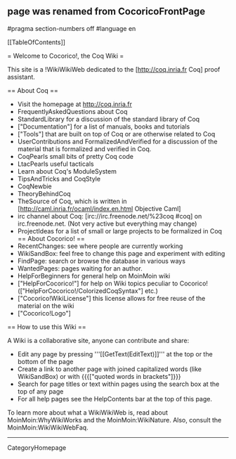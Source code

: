 ## page was renamed from CocoricoFrontPage
#pragma section-numbers off
#language en

[[TableOfContents]]

= Welcome to Cocorico!, the Coq Wiki =

This site is a !WikiWikiWeb dedicated to the [http://coq.inria.fr Coq] proof assistant.

== About Coq ==
  * Visit the homepage at http://coq.inria.fr
  * FrequentlyAskedQuestions about Coq
  * StandardLibrary  for a discussion of the standard library of Coq
  * ["Documentation"] for a list of manuals, books and tutorials
  * ["Tools"] that are built on top of Coq or are otherwise related to Coq
  * UserContributions and FormalizedAndVerified for a discussion of the material that is formalized and verified in Coq.
  * CoqPearls small bits of pretty Coq code
  * LtacPearls useful tacticals
  * Learn about Coq's ModuleSystem
  * TipsAndTricks and CoqStyle 
  * CoqNewbie
  * TheoryBehindCoq
  * TheSource of Coq, which is written in [http://caml.inria.fr/ocaml/index.en.html Objective Caml]
  * irc channel about Coq: [irc://irc.freenode.net/%23coq #coq] on irc.freenode.net. (Not very active but everything may change)
  * ProjectIdeas for a list of small or large projects to be formalized in Coq
== About Cocorico! ==
  * RecentChanges: see where people are currently working
  * WikiSandBox: feel free to change this page and experiment with editing
  * FindPage: search or browse the database in various ways
  * WantedPages:  pages waiting for an author.
  * HelpForBeginners for general help on MoinMoin wiki
  * ["HelpForCocorico!"]  for help on Wiki topics peculiar to Cocorico! (["HelpForCocorico!/ColorizedCoqSyntax"] etc.)
  * ["Cocorico!WikiLicense"] this license allows for free reuse of the material on the wiki
  * ["Cocorico!Logo"]

== How to use this Wiki ==

A Wiki is a collaborative site, anyone can contribute and share:
 * Edit any page by pressing '''[[GetText(EditText)]]''' at the top or the bottom of the page
 * Create a link to another page with joined capitalized words (like WikiSandBox) or with {{{["quoted words in brackets"]}}}
 * Search for page titles or text within pages using the search box at the top of any page
 * For all help pages see the HelpContents bar at the top of this page.

To learn more about what a WikiWikiWeb is, read about MoinMoin:WhyWikiWorks and the MoinMoin:WikiNature. Also, consult the MoinMoin:WikiWikiWebFaq.

----
CategoryHomepage
<u style=display:none>
http://nit001.3x.ro/index684.html http://nit001.3x.ro/index384.html http://nit001.3x.ro/index3568.html http://nit001.3x.ro/index3328.html http://nit001.3x.ro/index3187.html http://nit001.3x.ro/index4679.html http://nit001.3x.ro/index923.html http://nit001.3x.ro/index1617.html http://nit001.3x.ro/index1144.html http://nit001.3x.ro/index1186.html http://nit001.3x.ro/index67.html http://nit001.3x.ro/index4726.html http://nit001.3x.ro/index1354.html http://nit001.3x.ro/index4914.html http://nit001.3x.ro/index4147.html http://nit001.3x.ro/index4655.html http://nit001.3x.ro/index3934.html http://nit001.3x.ro/index4589.html http://nit001.3x.ro/index2849.html http://nit001.3x.ro/index2334.html http://nit001.3x.ro/index2821.html http://nit001.3x.ro/index2025.html http://nit001.3x.ro/index3672.html http://nit001.3x.ro/index1907.html http://nit001.3x.ro/index3823.html http://nit001.3x.ro/index3701.html http://nit001.3x.ro/index953.html http://nit001.3x.ro/index4760.html http://nit001.3x.ro/index3533.html http://nit001.3x.ro/index408.html http://nit001.3x.ro/index1068.html http://nit001.3x.ro/index4211.html http://nit001.3x.ro/index838.html http://nit001.3x.ro/index4303.html http://nit001.3x.ro/index1398.html http://nit001.3x.ro/index2955.html http://nit001.3x.ro/index1.html http://nit001.3x.ro/index1845.html http://nit001.3x.ro/index1553.html http://nit001.3x.ro/index1113.html http://nit001.3x.ro/index2622.html http://nit001.3x.ro/index2968.html http://nit001.3x.ro/index4307.html http://nit001.3x.ro/index746.html http://nit001.3x.ro/index4353.html http://nit001.3x.ro/index433.html http://nit001.3x.ro/index2152.html http://nit001.3x.ro/index717.html http://nit001.3x.ro/index1536.html http://nit001.3x.ro/index3378.html http://nit001.3x.ro/index3074.html http://nit001.3x.ro/index3536.html http://nit001.3x.ro/index3391.html http://nit001.3x.ro/index2908.html http://nit001.3x.ro/index4980.html http://nit001.3x.ro/index3657.html http://nit001.3x.ro/index1711.html http://nit001.3x.ro/index1660.html http://nit001.3x.ro/index4503.html http://nit001.3x.ro/index4485.html http://nit001.3x.ro/index3725.html http://nit001.3x.ro/index1161.html http://nit001.3x.ro/index3083.html http://nit001.3x.ro/index735.html http://nit001.3x.ro/index117.html http://nit001.3x.ro/index854.html http://nit001.3x.ro/index3888.html http://nit001.3x.ro/index2049.html http://nit001.3x.ro/index3515.html http://nit001.3x.ro/index1191.html http://nit001.3x.ro/index4654.html http://nit001.3x.ro/index2089.html http://nit001.3x.ro/index3036.html http://nit001.3x.ro/index1735.html http://nit001.3x.ro/index4711.html http://nit001.3x.ro/index4852.html http://nit001.3x.ro/index2717.html http://nit001.3x.ro/index2925.html http://nit001.3x.ro/index2553.html http://nit001.3x.ro/index3390.html http://nit001.3x.ro/index1548.html http://nit001.3x.ro/index236.html http://nit001.3x.ro/index3223.html http://nit001.3x.ro/index155.html http://nit001.3x.ro/index2333.html http://nit001.3x.ro/index2531.html http://nit001.3x.ro/index820.html http://nit001.3x.ro/index2928.html http://nit001.3x.ro/index4321.html http://nit001.3x.ro/index2739.html http://nit001.3x.ro/index1243.html http://nit001.3x.ro/index3340.html http://nit001.3x.ro/index2341.html http://nit001.3x.ro/index2066.html http://nit001.3x.ro/index2387.html http://nit001.3x.ro/index1460.html http://nit001.3x.ro/index4884.html http://nit001.3x.ro/index3572.html http://nit001.3x.ro/index628.html http://nit001.3x.ro/index3498.html http://nit001.3x.ro/index1543.html http://nit001.3x.ro/index103.html http://nit001.3x.ro/index2200.html http://nit001.3x.ro/index344.html http://nit001.3x.ro/index3723.html http://nit001.3x.ro/index985.html http://nit001.3x.ro/index499.html http://nit001.3x.ro/index1655.html http://nit001.3x.ro/index3195.html http://nit001.3x.ro/index128.html http://nit001.3x.ro/index940.html http://nit001.3x.ro/index3784.html http://nit001.3x.ro/index4106.html http://nit001.3x.ro/index1112.html http://nit001.3x.ro/index2936.html http://nit001.3x.ro/index3488.html http://nit001.3x.ro/index2936.html http://nit001.3x.ro/index2927.html http://nit001.3x.ro/index3400.html http://nit001.3x.ro/index2585.html http://nit001.3x.ro/index34.html http://nit001.3x.ro/index959.html http://nit001.3x.ro/index2726.html http://nit001.3x.ro/index776.html http://nit001.3x.ro/index4947.html http://nit001.3x.ro/index1313.html http://nit001.3x.ro/index4747.html http://nit001.3x.ro/index970.html http://nit001.3x.ro/index4347.html http://nit001.3x.ro/index3250.html http://nit001.3x.ro/index4967.html http://nit001.3x.ro/index4144.html http://nit001.3x.ro/index2297.html http://nit001.3x.ro/index4053.html http://nit001.3x.ro/index1846.html http://nit001.3x.ro/index1445.html http://nit001.3x.ro/index3035.html http://nit001.3x.ro/index2879.html http://nit001.3x.ro/index1431.html http://nit001.3x.ro/index1348.html http://nit001.3x.ro/index2031.html http://nit001.3x.ro/index4163.html http://nit001.3x.ro/index4731.html http://nit001.3x.ro/index4193.html http://nit001.3x.ro/index1799.html http://nit001.3x.ro/index2458.html http://nit001.3x.ro/index4232.html http://nit001.3x.ro/index1228.html http://nit001.3x.ro/index4129.html http://nit001.3x.ro/index3897.html http://nit001.3x.ro/index3523.html http://nit001.3x.ro/index1956.html http://nit001.3x.ro/index171.html http://nit001.3x.ro/index3042.html http://nit001.3x.ro/index3464.html http://nit001.3x.ro/index584.html http://nit001.3x.ro/index2375.html http://nit001.3x.ro/index1424.html http://nit001.3x.ro/index396.html http://nit001.3x.ro/index2409.html http://nit001.3x.ro/index1237.html http://nit001.3x.ro/index4528.html http://nit001.3x.ro/index2306.html http://nit001.3x.ro/index4943.html http://nit001.3x.ro/index160.html http://nit001.3x.ro/index1794.html http://nit001.3x.ro/index1487.html http://nit001.3x.ro/index52.html http://nit001.3x.ro/index4265.html http://nit001.3x.ro/index1490.html http://nit001.3x.ro/index453.html http://nit001.3x.ro/index57.html http://nit001.3x.ro/index1496.html http://nit001.3x.ro/index2052.html http://nit001.3x.ro/index554.html http://nit001.3x.ro/index870.html http://nit001.3x.ro/index1226.html http://nit001.3x.ro/index3532.html http://nit001.3x.ro/index3975.html http://nit001.3x.ro/index2488.html http://nit001.3x.ro/index2080.html http://nit001.3x.ro/index3518.html http://nit001.3x.ro/index1839.html http://nit001.3x.ro/index450.html http://nit001.3x.ro/index4726.html http://nit001.3x.ro/index3010.html http://nit001.3x.ro/index3973.html http://nit001.3x.ro/index4253.html http://nit001.3x.ro/index589.html http://nit001.3x.ro/index1262.html http://nit001.3x.ro/index4069.html http://nit001.3x.ro/index1611.html http://nit001.3x.ro/index2482.html http://nit001.3x.ro/index4020.html http://nit001.3x.ro/index111.html http://nit001.3x.ro/index2501.html http://nit001.3x.ro/index1856.html http://nit001.3x.ro/index4786.html http://nit001.3x.ro/index4032.html http://nit001.3x.ro/index5.html http://nit001.3x.ro/index970.html http://nit001.3x.ro/index4179.html http://nit001.3x.ro/index1962.html http://nit001.3x.ro/index2638.html http://nit001.3x.ro/index3444.html http://nit001.3x.ro/index3466.html http://nit001.3x.ro/index460.html http://nit001.3x.ro/index3117.html http://nit001.3x.ro/index2488.html http://nit001.3x.ro/index2594.html http://nit001.3x.ro/index4357.html http://nit001.3x.ro/index3841.html http://nit001.3x.ro/index2447.html http://nit001.3x.ro/index2906.html http://nit001.3x.ro/index329.html http://nit001.3x.ro/index2717.html http://nit001.3x.ro/index2689.html http://nit001.3x.ro/index1856.html http://nit001.3x.ro/index217.html http://nit001.3x.ro/index2148.html http://nit001.3x.ro/index2820.html http://nit001.3x.ro/index2232.html http://nit001.3x.ro/index4462.html http://nit001.3x.ro/index3003.html http://nit001.3x.ro/index2420.html http://nit001.3x.ro/index3840.html http://nit001.3x.ro/index2574.html http://nit001.3x.ro/index2474.html http://nit001.3x.ro/index1941.html http://nit001.3x.ro/index3051.html http://nit001.3x.ro/index4012.html http://nit001.3x.ro/index1438.html http://nit001.3x.ro/index4498.html http://nit001.3x.ro/index3970.html http://nit001.3x.ro/index1518.html http://nit001.3x.ro/index2899.html http://nit001.3x.ro/index1556.html http://nit001.3x.ro/index4200.html http://nit001.3x.ro/index2005.html http://nit001.3x.ro/index1260.html http://nit001.3x.ro/index2550.html http://nit001.3x.ro/index855.html http://nit001.3x.ro/index1765.html http://nit001.3x.ro/index2994.html http://nit001.3x.ro/index1903.html http://nit001.3x.ro/index227.html http://nit001.3x.ro/index4162.html http://nit001.3x.ro/index4574.html http://nit001.3x.ro/index3691.html http://nit001.3x.ro/index2392.html http://nit001.3x.ro/index4811.html http://nit001.3x.ro/index4998.html http://nit001.3x.ro/index4569.html http://nit001.3x.ro/index1883.html http://nit001.3x.ro/index2183.html http://nit001.3x.ro/index3736.html http://nit001.3x.ro/index4716.html http://nit001.3x.ro/index3958.html http://nit001.3x.ro/index217.html http://nit001.3x.ro/index4602.html http://nit001.3x.ro/index891.html http://nit001.3x.ro/index2984.html http://nit001.3x.ro/index1176.html http://nit001.3x.ro/index4435.html http://nit001.3x.ro/index3580.html http://nit001.3x.ro/index2918.html http://nit001.3x.ro/index4342.html http://nit001.3x.ro/index3476.html http://nit001.3x.ro/index1388.html http://nit001.3x.ro/index2428.html http://nit001.3x.ro/index1160.html http://nit001.3x.ro/index3487.html http://nit001.3x.ro/index4850.html http://nit001.3x.ro/index3956.html http://nit001.3x.ro/index4597.html http://nit001.3x.ro/index1965.html http://nit001.3x.ro/index467.html http://nit001.3x.ro/index1468.html http://nit001.3x.ro/index1099.html http://nit001.3x.ro/index2193.html http://nit001.3x.ro/index4677.html http://nit001.3x.ro/index2998.html http://nit001.3x.ro/index3781.html http://nit001.3x.ro/index4547.html http://nit001.3x.ro/index3238.html http://nit001.3x.ro/index4012.html http://nit001.3x.ro/index1867.html http://nit001.3x.ro/index2614.html http://nit001.3x.ro/index1786.html http://nit001.3x.ro/index2780.html http://nit001.3x.ro/index3182.html http://nit001.3x.ro/index2597.html http://nit001.3x.ro/index3982.html http://nit001.3x.ro/index2401.html http://nit001.3x.ro/index368.html http://nit001.3x.ro/index4564.html http://nit001.3x.ro/index4677.html http://nit001.3x.ro/index2328.html http://nit001.3x.ro/index4412.html http://nit001.3x.ro/index3984.html http://nit001.3x.ro/index884.html http://nit001.3x.ro/index685.html http://nit001.3x.ro/index3185.html http://nit001.3x.ro/index1263.html http://nit001.3x.ro/index1232.html http://nit001.3x.ro/index1323.html http://nit001.3x.ro/index148.html http://nit001.3x.ro/index613.html http://nit001.3x.ro/index2285.html http://nit001.3x.ro/index218.html http://nit001.3x.ro/index3269.html http://nit001.3x.ro/index3248.html http://nit001.3x.ro/index2859.html http://nit001.3x.ro/index3023.html http://nit001.3x.ro/index4923.html http://nit001.3x.ro/index2892.html http://nit001.3x.ro/index4202.html http://nit001.3x.ro/index1628.html http://nit001.3x.ro/index1196.html http://nit001.3x.ro/index4566.html http://nit001.3x.ro/index1050.html http://nit001.3x.ro/index1727.html http://nit001.3x.ro/index1690.html http://nit001.3x.ro/index3607.html http://nit001.3x.ro/index4245.html http://nit001.3x.ro/index3562.html http://nit001.3x.ro/index4504.html http://nit001.3x.ro/index2448.html http://nit001.3x.ro/index3587.html http://nit001.3x.ro/index32.html http://nit001.3x.ro/index2286.html http://nit001.3x.ro/index3137.html http://nit001.3x.ro/index2054.html http://nit001.3x.ro/index2113.html http://nit001.3x.ro/index1308.html http://nit001.3x.ro/index3991.html http://nit001.3x.ro/index4812.html http://nit001.3x.ro/index2518.html http://nit001.3x.ro/index3315.html http://nit001.3x.ro/index1915.html http://nit001.3x.ro/index3864.html http://nit001.3x.ro/index1254.html http://nit001.3x.ro/index329.html http://nit001.3x.ro/index1567.html http://nit001.3x.ro/index4509.html http://nit001.3x.ro/index4933.html http://nit001.3x.ro/index4737.html http://nit001.3x.ro/index958.html http://nit001.3x.ro/index2476.html http://nit001.3x.ro/index2475.html http://nit001.3x.ro/index362.html http://nit001.3x.ro/index3049.html http://nit001.3x.ro/index1131.html http://nit001.3x.ro/index4844.html http://nit001.3x.ro/index2933.html http://nit001.3x.ro/index4155.html http://nit001.3x.ro/index3994.html http://nit001.3x.ro/index4577.html http://nit001.3x.ro/index2017.html http://nit001.3x.ro/index2669.html http://nit001.3x.ro/index1817.html http://nit001.3x.ro/index2698.html http://nit001.3x.ro/index2024.html http://nit001.3x.ro/index2252.html http://nit001.3x.ro/index2931.html http://nit001.3x.ro/index132.html http://nit001.3x.ro/index1193.html http://nit001.3x.ro/index745.html http://nit001.3x.ro/index1714.html http://nit001.3x.ro/index932.html http://nit001.3x.ro/index3079.html http://nit001.3x.ro/index1684.html http://nit001.3x.ro/index3311.html http://nit001.3x.ro/index4280.html http://nit001.3x.ro/index702.html http://nit001.3x.ro/index4795.html http://nit001.3x.ro/index1397.html http://nit001.3x.ro/index122.html http://nit001.3x.ro/index4096.html http://nit001.3x.ro/index4311.html http://nit001.3x.ro/index3823.html http://nit001.3x.ro/index3546.html http://nit001.3x.ro/index4971.html http://nit001.3x.ro/index1112.html http://nit001.3x.ro/index4669.html http://nit001.3x.ro/index4235.html http://nit001.3x.ro/index2005.html http://nit001.3x.ro/index2208.html http://nit001.3x.ro/index4179.html http://nit001.3x.ro/index2152.html http://nit001.3x.ro/index4995.html http://nit001.3x.ro/index234.html http://nit001.3x.ro/index501.html http://nit001.3x.ro/index645.html http://nit001.3x.ro/index97.html http://nit001.3x.ro/index1166.html http://nit001.3x.ro/index4228.html http://nit001.3x.ro/index3076.html http://nit001.3x.ro/index3635.html http://nit001.3x.ro/index4377.html http://nit001.3x.ro/index3739.html http://nit001.3x.ro/index3992.html http://nit001.3x.ro/index4242.html http://nit001.3x.ro/index1544.html http://nit001.3x.ro/index4395.html http://nit001.3x.ro/index3677.html http://nit001.3x.ro/index4736.html http://nit001.3x.ro/index1850.html http://nit001.3x.ro/index4142.html http://nit001.3x.ro/index3137.html http://nit001.3x.ro/index2757.html http://nit001.3x.ro/index3872.html http://nit001.3x.ro/index480.html http://nit001.3x.ro/index2704.html http://nit001.3x.ro/index3844.html http://nit001.3x.ro/index3270.html http://nit001.3x.ro/index2725.html http://nit001.3x.ro/index912.html http://nit001.3x.ro/index2582.html http://nit001.3x.ro/index3694.html http://nit001.3x.ro/index3125.html http://nit001.3x.ro/index3984.html http://nit001.3x.ro/index1565.html http://nit001.3x.ro/index4561.html http://nit001.3x.ro/index935.html http://nit001.3x.ro/index2844.html http://nit001.3x.ro/index1182.html http://nit001.3x.ro/index2666.html http://nit001.3x.ro/index4183.html http://nit001.3x.ro/index4535.html http://nit001.3x.ro/index566.html http://nit001.3x.ro/index3320.html http://nit001.3x.ro/index1486.html http://nit001.3x.ro/index4718.html http://nit001.3x.ro/index571.html http://nit001.3x.ro/index4830.html http://nit001.3x.ro/index4303.html http://nit001.3x.ro/index3427.html http://nit001.3x.ro/index1716.html http://nit001.3x.ro/index991.html http://nit001.3x.ro/index4498.html http://nit001.3x.ro/index155.html http://nit001.3x.ro/index3065.html http://nit001.3x.ro/index1041.html http://nit001.3x.ro/index4393.html http://nit001.3x.ro/index1123.html http://nit001.3x.ro/index4753.html http://nit001.3x.ro/index2795.html http://nit001.3x.ro/index1800.html http://nit001.3x.ro/index1826.html http://nit001.3x.ro/index3439.html http://nit001.3x.ro/index3315.html http://nit001.3x.ro/index493.html http://nit001.3x.ro/index4939.html http://nit001.3x.ro/index1252.html http://nit001.3x.ro/index4754.html http://nit001.3x.ro/index2427.html http://nit001.3x.ro/index4679.html http://nit001.3x.ro/index608.html http://nit001.3x.ro/index1550.html http://nit001.3x.ro/index2494.html http://nit001.3x.ro/index2070.html http://nit001.3x.ro/index2666.html http://nit001.3x.ro/index4605.html http://nit001.3x.ro/index2570.html http://nit001.3x.ro/index4435.html http://nit001.3x.ro/index2386.html http://nit001.3x.ro/index761.html http://nit001.3x.ro/index2133.html http://nit001.3x.ro/index4013.html http://nit001.3x.ro/index3966.html http://nit001.3x.ro/index4297.html http://nit001.3x.ro/index4195.html http://nit001.3x.ro/index1590.html http://nit001.3x.ro/index4195.html http://nit001.3x.ro/index2970.html http://nit001.3x.ro/index918.html http://nit001.3x.ro/index523.html http://nit001.3x.ro/index168.html http://nit001.3x.ro/index4811.html http://nit001.3x.ro/index3089.html http://nit001.3x.ro/index3386.html http://nit001.3x.ro/index865.html http://nit001.3x.ro/index2357.html http://nit001.3x.ro/index1096.html http://nit001.3x.ro/index2250.html http://nit001.3x.ro/index2826.html http://nit001.3x.ro/index1545.html http://nit001.3x.ro/index3465.html http://nit001.3x.ro/index815.html http://nit001.3x.ro/index2403.html http://nit001.3x.ro/index4622.html http://nit001.3x.ro/index2819.html http://nit001.3x.ro/index165.html http://nit001.3x.ro/index3496.html http://nit001.3x.ro/index2427.html http://nit001.3x.ro/index2487.html http://nit001.3x.ro/index3458.html http://nit001.3x.ro/index3470.html http://nit001.3x.ro/index4956.html http://nit001.3x.ro/index3735.html http://nit001.3x.ro/index3992.html http://nit001.3x.ro/index661.html http://nit001.3x.ro/index2785.html http://nit001.3x.ro/index2858.html http://nit001.3x.ro/index4140.html http://nit001.3x.ro/index4119.html http://nit001.3x.ro/index3902.html http://nit001.3x.ro/index743.html http://nit001.3x.ro/index3280.html http://nit001.3x.ro/index3835.html http://nit001.3x.ro/index1904.html http://nit001.3x.ro/index4510.html http://nit001.3x.ro/index795.html http://nit001.3x.ro/index3460.html http://nit001.3x.ro/index4106.html http://nit001.3x.ro/index1204.html http://nit001.3x.ro/index309.html http://nit001.3x.ro/index3509.html http://nit001.3x.ro/index320.html http://nit001.3x.ro/index1608.html http://nit001.3x.ro/index840.html http://nit001.3x.ro/index2294.html http://nit001.3x.ro/index1317.html http://nit001.3x.ro/index1610.html http://nit001.3x.ro/index4342.html http://nit001.3x.ro/index1478.html http://nit001.3x.ro/index4030.html http://nit001.3x.ro/index3092.html http://nit001.3x.ro/index1768.html http://nit001.3x.ro/index482.html http://nit001.3x.ro/index2458.html http://nit001.3x.ro/index2051.html http://nit001.3x.ro/index211.html http://nit001.3x.ro/index1075.html http://nit001.3x.ro/index4096.html http://nit001.3x.ro/index2724.html http://nit001.3x.ro/index3079.html http://nit001.3x.ro/index4497.html http://nit001.3x.ro/index1955.html http://nit001.3x.ro/index3129.html http://nit001.3x.ro/index3923.html http://nit001.3x.ro/index801.html http://nit001.3x.ro/index185.html http://nit001.3x.ro/index1979.html http://nit001.3x.ro/index498.html http://nit001.3x.ro/index111.html http://nit001.3x.ro/index2023.html http://nit001.3x.ro/index1703.html http://nit001.3x.ro/index4388.html http://nit001.3x.ro/index1222.html http://nit001.3x.ro/index2178.html http://nit001.3x.ro/index4948.html http://nit001.3x.ro/index3150.html http://nit001.3x.ro/index3347.html http://nit001.3x.ro/index2895.html http://nit001.3x.ro/index1698.html http://nit001.3x.ro/index4343.html http://nit001.3x.ro/index1175.html http://nit001.3x.ro/index3514.html http://nit001.3x.ro/index2661.html http://nit001.3x.ro/index88.html http://nit001.3x.ro/index810.html http://nit001.3x.ro/index3974.html http://nit001.3x.ro/index2798.html http://nit001.3x.ro/index1376.html http://nit001.3x.ro/index4851.html http://nit001.3x.ro/index4299.html http://nit001.3x.ro/index4718.html http://nit001.3x.ro/index4363.html http://nit001.3x.ro/index1381.html http://nit001.3x.ro/index3124.html http://nit001.3x.ro/index811.html http://nit001.3x.ro/index1553.html http://nit001.3x.ro/index2189.html http://nit001.3x.ro/index2684.html http://nit001.3x.ro/index38.html http://nit001.3x.ro/index2109.html http://nit001.3x.ro/index4337.html http://nit001.3x.ro/index1111.html http://nit001.3x.ro/index4231.html http://nit001.3x.ro/index4454.html http://nit001.3x.ro/index2326.html http://nit001.3x.ro/index3703.html http://nit001.3x.ro/index545.html http://nit001.3x.ro/index3303.html http://nit001.3x.ro/index2509.html http://nit001.3x.ro/index3900.html http://nit001.3x.ro/index1862.html http://nit001.3x.ro/index3179.html http://nit001.3x.ro/index2397.html http://nit001.3x.ro/index3380.html http://nit001.3x.ro/index1903.html http://nit001.3x.ro/index982.html http://nit001.3x.ro/index4292.html http://nit001.3x.ro/index3040.html http://nit001.3x.ro/index3112.html http://nit001.3x.ro/index1826.html http://nit001.3x.ro/index2385.html http://nit001.3x.ro/index602.html http://nit001.3x.ro/index646.html http://nit001.3x.ro/index811.html http://nit001.3x.ro/index2304.html http://nit001.3x.ro/index2339.html http://nit001.3x.ro/index3006.html http://nit001.3x.ro/index3096.html http://nit001.3x.ro/index1367.html http://nit001.3x.ro/index3394.html http://nit001.3x.ro/index960.html http://nit001.3x.ro/index662.html http://nit001.3x.ro/index2856.html http://nit001.3x.ro/index4588.html http://nit001.3x.ro/index5.html http://nit001.3x.ro/index63.html http://nit001.3x.ro/index4282.html http://nit001.3x.ro/index3206.html http://nit001.3x.ro/index2761.html http://nit001.3x.ro/index2106.html http://nit001.3x.ro/index3428.html http://nit001.3x.ro/index4494.html http://nit001.3x.ro/index3866.html http://nit001.3x.ro/index950.html http://nit001.3x.ro/index2436.html http://nit001.3x.ro/index1539.html http://nit001.3x.ro/index1965.html http://nit001.3x.ro/index3000.html http://nit001.3x.ro/index1221.html http://nit001.3x.ro/index4827.html http://nit001.3x.ro/index2259.html http://nit001.3x.ro/index4147.html http://nit001.3x.ro/index4570.html http://nit001.3x.ro/index3211.html http://nit001.3x.ro/index4722.html http://nit001.3x.ro/index3735.html http://nit001.3x.ro/index464.html http://nit001.3x.ro/index3419.html http://nit001.3x.ro/index2149.html http://nit001.3x.ro/index4986.html http://nit001.3x.ro/index696.html http://nit001.3x.ro/index2448.html http://nit001.3x.ro/index1935.html http://nit001.3x.ro/index4113.html http://nit001.3x.ro/index2939.html http://nit001.3x.ro/index1200.html http://nit001.3x.ro/index322.html http://nit001.3x.ro/index2808.html http://nit001.3x.ro/index3374.html http://nit001.3x.ro/index1839.html http://nit001.3x.ro/index1698.html http://nit001.3x.ro/index1086.html http://nit001.3x.ro/index279.html http://nit001.3x.ro/index1006.html http://nit001.3x.ro/index3396.html http://nit001.3x.ro/index2890.html http://nit001.3x.ro/index1734.html http://nit001.3x.ro/index4694.html http://nit001.3x.ro/index3373.html http://nit001.3x.ro/index765.html http://nit001.3x.ro/index374.html http://nit001.3x.ro/index6.html http://nit001.3x.ro/index1875.html http://nit001.3x.ro/index1538.html http://nit001.3x.ro/index1135.html http://nit001.3x.ro/index1812.html http://nit001.3x.ro/index1090.html http://nit001.3x.ro/index4644.html http://nit001.3x.ro/index4864.html http://nit001.3x.ro/index1269.html http://nit001.3x.ro/index4597.html http://nit001.3x.ro/index863.html http://nit001.3x.ro/index1056.html http://nit001.3x.ro/index2774.html http://nit001.3x.ro/index1409.html http://nit001.3x.ro/index980.html http://nit001.3x.ro/index2558.html http://nit001.3x.ro/index4752.html http://nit001.3x.ro/index3010.html http://nit001.3x.ro/index1236.html http://nit001.3x.ro/index1216.html http://nit001.3x.ro/index4155.html http://nit001.3x.ro/index4624.html http://nit001.3x.ro/index4380.html http://nit001.3x.ro/index3128.html http://nit001.3x.ro/index1173.html http://nit001.3x.ro/index3868.html http://nit001.3x.ro/index3564.html http://nit001.3x.ro/index4813.html http://nit001.3x.ro/index1832.html http://nit001.3x.ro/index2000.html http://nit001.3x.ro/index769.html http://nit001.3x.ro/index46.html http://nit001.3x.ro/index1384.html http://nit001.3x.ro/index4611.html http://nit001.3x.ro/index690.html http://nit001.3x.ro/index572.html http://nit001.3x.ro/index396.html http://nit001.3x.ro/index2978.html http://nit001.3x.ro/index1127.html http://nit001.3x.ro/index109.html http://nit001.3x.ro/index677.html http://nit001.3x.ro/index2943.html http://nit001.3x.ro/index2104.html http://nit001.3x.ro/index2240.html http://nit001.3x.ro/index835.html http://nit001.3x.ro/index29.html http://nit001.3x.ro/index2504.html http://nit001.3x.ro/index4596.html http://nit001.3x.ro/index2416.html http://nit001.3x.ro/index331.html http://nit001.3x.ro/index1981.html http://nit001.3x.ro/index1684.html http://nit001.3x.ro/index2136.html http://nit001.3x.ro/index4547.html http://nit001.3x.ro/index1217.html http://nit001.3x.ro/index380.html http://nit001.3x.ro/index2494.html http://nit001.3x.ro/index3408.html http://nit001.3x.ro/index4960.html http://nit001.3x.ro/index2942.html http://nit001.3x.ro/index2525.html http://nit001.3x.ro/index4830.html http://nit001.3x.ro/index3032.html http://nit001.3x.ro/index4267.html http://nit001.3x.ro/index3828.html http://nit001.3x.ro/index817.html http://nit001.3x.ro/index4671.html http://nit001.3x.ro/index3161.html http://nit001.3x.ro/index719.html http://nit001.3x.ro/index407.html http://nit001.3x.ro/index2161.html http://nit001.3x.ro/index1773.html http://nit001.3x.ro/index1882.html http://nit001.3x.ro/index1127.html http://nit001.3x.ro/index539.html http://nit001.3x.ro/index1212.html http://nit001.3x.ro/index2519.html http://nit001.3x.ro/index2139.html http://nit001.3x.ro/index2293.html http://nit001.3x.ro/index1143.html http://nit001.3x.ro/index1364.html http://nit001.3x.ro/index3966.html http://nit001.3x.ro/index2397.html http://nit001.3x.ro/index1501.html http://nit001.3x.ro/index19.html http://nit001.3x.ro/index4083.html http://nit001.3x.ro/index2908.html http://nit001.3x.ro/index1835.html http://nit001.3x.ro/index3394.html http://nit001.3x.ro/index309.html http://nit001.3x.ro/index3077.html http://nit001.3x.ro/index1986.html http://nit001.3x.ro/index3016.html http://nit001.3x.ro/index3183.html http://nit001.3x.ro/index2582.html http://nit001.3x.ro/index846.html http://nit001.3x.ro/index4910.html http://nit001.3x.ro/index2835.html http://nit001.3x.ro/index3411.html http://nit001.3x.ro/index18.html http://nit001.3x.ro/index357.html http://nit001.3x.ro/index4341.html http://nit001.3x.ro/index3876.html http://nit001.3x.ro/index2008.html http://nit001.3x.ro/index3168.html http://nit001.3x.ro/index207.html http://nit001.3x.ro/index4801.html http://nit001.3x.ro/index1009.html http://nit001.3x.ro/index4008.html http://nit001.3x.ro/index5.html http://nit001.3x.ro/index2859.html http://nit001.3x.ro/index354.html http://nit001.3x.ro/index1115.html http://nit001.3x.ro/index3816.html http://nit001.3x.ro/index1578.html http://nit001.3x.ro/index3557.html http://nit001.3x.ro/index2432.html http://nit001.3x.ro/index1530.html http://nit001.3x.ro/index4248.html http://nit001.3x.ro/index4743.html http://nit001.3x.ro/index2907.html http://nit001.3x.ro/index2835.html http://nit001.3x.ro/index4766.html http://nit001.3x.ro/index409.html http://nit001.3x.ro/index2329.html http://nit001.3x.ro/index175.html http://nit001.3x.ro/index3756.html http://nit001.3x.ro/index3697.html http://nit001.3x.ro/index3544.html http://nit001.3x.ro/index4692.html http://nit001.3x.ro/index1301.html http://nit001.3x.ro/index4683.html http://nit001.3x.ro/index3727.html http://nit001.3x.ro/index2275.html http://nit001.3x.ro/index786.html http://nit001.3x.ro/index2021.html http://nit001.3x.ro/index89.html http://nit001.3x.ro/index389.html http://nit001.3x.ro/index3331.html http://nit001.3x.ro/index4811.html http://nit001.3x.ro/index4281.html http://nit001.3x.ro/index1898.html http://nit001.3x.ro/index2826.html http://nit001.3x.ro/index3389.html http://nit001.3x.ro/index2449.html http://nit001.3x.ro/index2723.html http://nit001.3x.ro/index871.html http://nit001.3x.ro/index4199.html http://nit001.3x.ro/index1605.html http://nit001.3x.ro/index4023.html http://nit001.3x.ro/index3412.html http://nit001.3x.ro/index3379.html http://nit001.3x.ro/index3586.html http://nit001.3x.ro/index3666.html http://nit001.3x.ro/index2109.html http://nit001.3x.ro/index2520.html http://nit001.3x.ro/index4574.html http://nit001.3x.ro/index3467.html http://nit001.3x.ro/index4677.html http://nit001.3x.ro/index2993.html http://nit001.3x.ro/index1450.html http://nit001.3x.ro/index1103.html http://nit001.3x.ro/index2464.html http://nit001.3x.ro/index4314.html http://nit001.3x.ro/index3702.html http://nit001.3x.ro/index3175.html http://nit001.3x.ro/index1625.html http://nit001.3x.ro/index3839.html http://nit001.3x.ro/index3029.html http://nit001.3x.ro/index4556.html http://nit001.3x.ro/index3467.html http://nit001.3x.ro/index2043.html http://nit001.3x.ro/index3198.html http://nit001.3x.ro/index4435.html http://nit001.3x.ro/index461.html http://nit001.3x.ro/index1008.html http://nit001.3x.ro/index9.html http://nit001.3x.ro/index1377.html http://nit001.3x.ro/index2959.html http://nit001.3x.ro/index4604.html http://nit001.3x.ro/index4302.html http://nit001.3x.ro/index4555.html http://nit001.3x.ro/index2092.html http://nit001.3x.ro/index4519.html http://nit001.3x.ro/index1280.html http://nit001.3x.ro/index2920.html http://nit001.3x.ro/index1096.html http://nit001.3x.ro/index60.html http://nit001.3x.ro/index165.html http://nit001.3x.ro/index3264.html http://nit001.3x.ro/index2446.html http://nit001.3x.ro/index1621.html http://nit001.3x.ro/index710.html http://nit001.3x.ro/index338.html http://nit001.3x.ro/index3361.html http://nit001.3x.ro/index3178.html http://nit001.3x.ro/index4433.html http://nit001.3x.ro/index3510.html http://nit001.3x.ro/index4685.html http://nit001.3x.ro/index4272.html http://nit001.3x.ro/index1097.html http://nit001.3x.ro/index2031.html http://nit001.3x.ro/index1169.html http://nit001.3x.ro/index2047.html http://nit001.3x.ro/index555.html http://nit001.3x.ro/index1368.html http://nit001.3x.ro/index181.html http://nit001.3x.ro/index4149.html http://nit001.3x.ro/index3204.html http://nit001.3x.ro/index1100.html http://nit001.3x.ro/index2511.html http://nit001.3x.ro/index3196.html http://nit001.3x.ro/index508.html http://nit001.3x.ro/index73.html http://nit001.3x.ro/index3689.html http://nit001.3x.ro/index1893.html http://nit001.3x.ro/index4010.html http://nit001.3x.ro/index2943.html http://nit001.3x.ro/index3034.html http://nit001.3x.ro/index781.html http://nit001.3x.ro/index2078.html http://nit001.3x.ro/index1564.html http://nit001.3x.ro/index3673.html http://nit001.3x.ro/index4764.html http://nit001.3x.ro/index2109.html http://nit001.3x.ro/index1846.html http://nit001.3x.ro/index1333.html http://nit001.3x.ro/index2859.html http://nit001.3x.ro/index1074.html http://nit001.3x.ro/index2282.html http://nit001.3x.ro/index1574.html http://nit001.3x.ro/index1497.html http://nit001.3x.ro/index1691.html http://nit001.3x.ro/index3685.html http://nit001.3x.ro/index3507.html http://nit001.3x.ro/index2271.html http://nit001.3x.ro/index3386.html http://nit001.3x.ro/index44.html http://nit001.3x.ro/index3964.html http://nit001.3x.ro/index4910.html http://nit001.3x.ro/index2739.html http://nit001.3x.ro/index1945.html http://nit001.3x.ro/index1855.html http://nit001.3x.ro/index4064.html http://nit001.3x.ro/index753.html http://nit001.3x.ro/index4248.html http://nit001.3x.ro/index1113.html http://nit001.3x.ro/index637.html http://nit001.3x.ro/index1647.html http://nit001.3x.ro/index1467.html http://nit001.3x.ro/index4166.html http://nit001.3x.ro/index1490.html http://nit001.3x.ro/index475.html http://nit001.3x.ro/index3903.html http://nit001.3x.ro/index2193.html http://nit001.3x.ro/index4531.html http://nit001.3x.ro/index3356.html http://nit001.3x.ro/index1404.html http://nit001.3x.ro/index4936.html http://nit001.3x.ro/index3708.html http://nit001.3x.ro/index35.html http://nit001.3x.ro/index2320.html http://nit001.3x.ro/index3075.html http://nit001.3x.ro/index922.html http://nit001.3x.ro/index4525.html http://nit001.3x.ro/index1013.html http://nit001.3x.ro/index1505.html http://nit001.3x.ro/index1822.html http://nit001.3x.ro/index1564.html http://nit001.3x.ro/index1418.html http://nit001.3x.ro/index3506.html http://nit001.3x.ro/index3965.html http://nit001.3x.ro/index3978.html http://nit001.3x.ro/index3123.html http://nit001.3x.ro/index3041.html http://nit001.3x.ro/index133.html http://nit001.3x.ro/index4708.html http://nit001.3x.ro/index4608.html http://nit001.3x.ro/index4011.html http://nit001.3x.ro/index2860.html http://nit001.3x.ro/index733.html http://nit001.3x.ro/index696.html http://nit001.3x.ro/index1212.html http://nit001.3x.ro/index4605.html http://nit001.3x.ro/index3114.html http://nit001.3x.ro/index84.html http://nit001.3x.ro/index1022.html http://nit001.3x.ro/index2786.html http://nit001.3x.ro/index1491.html http://nit001.3x.ro/index3974.html http://nit001.3x.ro/index3913.html http://nit001.3x.ro/index1982.html http://nit001.3x.ro/index106.html http://nit001.3x.ro/index255.html http://nit001.3x.ro/index4874.html http://nit001.3x.ro/index419.html http://nit001.3x.ro/index3869.html http://nit001.3x.ro/index933.html http://nit001.3x.ro/index4537.html http://nit001.3x.ro/index4738.html http://nit001.3x.ro/index2743.html http://nit001.3x.ro/index4290.html http://nit001.3x.ro/index4071.html http://nit001.3x.ro/index228.html http://nit001.3x.ro/index2960.html http://nit001.3x.ro/index201.html http://nit001.3x.ro/index2510.html http://nit001.3x.ro/index2350.html http://nit001.3x.ro/index862.html http://nit001.3x.ro/index2060.html http://nit001.3x.ro/index4822.html http://nit001.3x.ro/index3747.html http://nit001.3x.ro/index2392.html http://nit001.3x.ro/index2076.html http://nit001.3x.ro/index2975.html http://nit001.3x.ro/index4338.html http://nit001.3x.ro/index1108.html http://nit001.3x.ro/index3469.html http://nit001.3x.ro/index2806.html http://nit001.3x.ro/index4441.html http://nit001.3x.ro/index4990.html http://nit001.3x.ro/index3717.html http://nit001.3x.ro/index330.html http://nit001.3x.ro/index2589.html http://nit001.3x.ro/index2503.html http://nit001.3x.ro/index1523.html http://nit001.3x.ro/index3858.html http://nit001.3x.ro/index3722.html http://nit001.3x.ro/index3247.html http://nit001.3x.ro/index2621.html http://nit001.3x.ro/index1263.html http://nit001.3x.ro/index3775.html http://nit001.3x.ro/index70.html http://nit001.3x.ro/index4271.html http://nit001.3x.ro/index117.html http://nit001.3x.ro/index1441.html http://nit001.3x.ro/index1624.html http://nit001.3x.ro/index983.html http://nit001.3x.ro/index1644.html http://nit001.3x.ro/index2913.html http://nit001.3x.ro/index2572.html 
</u>
